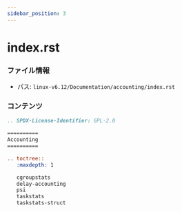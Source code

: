 ```yaml
---
sidebar_position: 3
---
```

# index.rst

### ファイル情報

- パス: `linux-v6.12/Documentation/accounting/index.rst`

### コンテンツ

```rst
.. SPDX-License-Identifier: GPL-2.0

==========
Accounting
==========

.. toctree::
   :maxdepth: 1

   cgroupstats
   delay-accounting
   psi
   taskstats
   taskstats-struct

```
